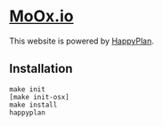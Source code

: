 # [MoOx.io](https://moox.io)

This website is powered by [HappyPlan](https://github.com/happyplan/happyplan).

## Installation

    make init
    [make init-osx]
    make install
    happyplan
